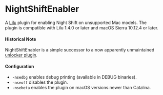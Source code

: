 NightShiftEnabler
=================

A [Lilu](https://github.com/acidanthera/Lilu) plugin for enabling Night Shift on unsupported Mac models. The plugin is compatible with Lilu 1.4.0 or later and macOS Sierra 10.12.4 or later.

#### Historical Note

NightShiftEnabler is a simple successor to a now apparently unmaintained [unlocker plugin](https://github.com/0xFireWolf/NightShiftUnlocker).
  
#### Configuration

- `-nsedbg` enables debug printing (available in DEBUG binaries).
- `-nseoff` disables the plugin.
- `-nsebeta` enables the plugin on macOS versions newer than Catalina.
